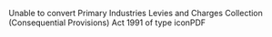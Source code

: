 Unable to convert Primary Industries Levies and Charges Collection (Consequential Provisions) Act 1991 of type iconPDF